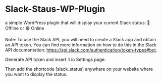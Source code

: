 # Slack-Staus-WP-Plugin
a simple WordPress plugin that will display your current Slack status: 🔴 Offline or 🟢 Online

Note: To use the Slack API, you will need to create a Slack app and obtain an API token. You can find more information on how to do this in the Slack API documentation: https://api.slack.com/authentication/token-types#bot.

Generate API token and insert it in Settings page:



Then add the shortcode [slack_status] anywhere on your website where you want to display the status.
